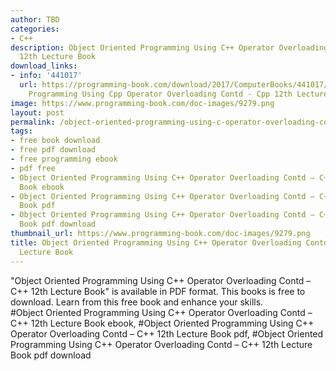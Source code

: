 ```yaml
---
author: TBD
categories:
- C++
description: Object Oriented Programming Using C++ Operator Overloading Contd – C++
  12th Lecture Book
download_links:
- info: '441017'
  url: https://programming-book.com/download/2017/ComputerBooks/441017/Object Oriented
    Programming Using Cpp Operator Overloading Contd - Cpp 12th Lecture.pdf
image: https://www.programming-book.com/doc-images/9279.png
layout: post
permalink: /object-oriented-programming-using-c-operator-overloading-contd-c-12th-lecture-bo.html
tags:
- free book download
- free pdf download
- free programming ebook
- pdf free
- Object Oriented Programming Using C++ Operator Overloading Contd – C++ 12th Lecture
  Book ebook
- Object Oriented Programming Using C++ Operator Overloading Contd – C++ 12th Lecture
  Book pdf
- Object Oriented Programming Using C++ Operator Overloading Contd – C++ 12th Lecture
  Book pdf download
thumbnail_url: https://www.programming-book.com/doc-images/9279.png
title: Object Oriented Programming Using C++ Operator Overloading Contd – C++ 12th
  Lecture Book
---
```


 
<div class="item-desc text-justify">
  "Object Oriented Programming Using C++ Operator Overloading Contd – C++ 12th Lecture Book" is available in PDF format. This books is free to download. Learn from this free book and enhance your skills.
  <br>
  #Object Oriented Programming Using C++ Operator Overloading Contd – C++ 12th Lecture Book ebook, #Object Oriented Programming Using C++ Operator Overloading Contd – C++ 12th Lecture Book pdf, #Object Oriented Programming Using C++ Operator Overloading Contd – C++ 12th Lecture Book pdf download
</div>